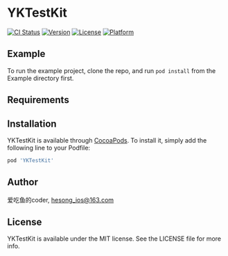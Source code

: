 # YKTestKit

[![CI Status](https://img.shields.io/travis/爱吃鱼的coder/YKTestKit.svg?style=flat)](https://travis-ci.org/爱吃鱼的coder/YKTestKit)
[![Version](https://img.shields.io/cocoapods/v/YKTestKit.svg?style=flat)](https://cocoapods.org/pods/YKTestKit)
[![License](https://img.shields.io/cocoapods/l/YKTestKit.svg?style=flat)](https://cocoapods.org/pods/YKTestKit)
[![Platform](https://img.shields.io/cocoapods/p/YKTestKit.svg?style=flat)](https://cocoapods.org/pods/YKTestKit)

## Example

To run the example project, clone the repo, and run `pod install` from the Example directory first.

## Requirements

## Installation

YKTestKit is available through [CocoaPods](https://cocoapods.org). To install
it, simply add the following line to your Podfile:

```ruby
pod 'YKTestKit'
```

## Author

爱吃鱼的coder, hesong_ios@163.com

## License

YKTestKit is available under the MIT license. See the LICENSE file for more info.
